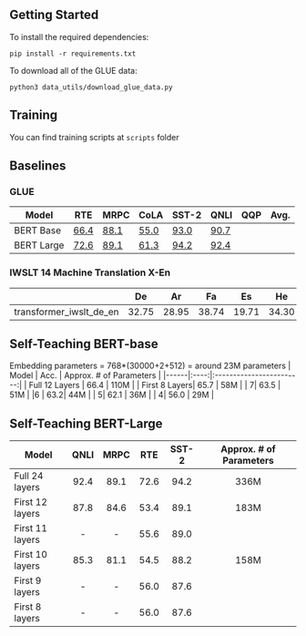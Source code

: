 ## Getting Started

To install the required dependencies:

`pip install -r requirements.txt`

To download all of the GLUE data: 

`python3 data_utils/download_glue_data.py`

## Training
You can find training scripts at `scripts` folder

## Baselines

### GLUE

| Model     | RTE   | MRPC | CoLA | SST-2 |QNLI  | QQP | Avg. |
|-----------|-------|-------|------|-------|------|-----| ---- |
| BERT Base |  [66.4](https://wandb.ai/dogtooooth/bert-glue-distillation/runs/tqzux47h) |  [88.1](https://wandb.ai/dogtooooth/bert-glue-distillation/runs/7i9jk5x7) | [55.0](https://wandb.ai/dogtooooth/bert-glue-distillation/runs/5t6wzhx0) | [93.0](https://wandb.ai/dogtooooth/bert-glue-distillation/runs/tqzux47h)  | [90.7](https://wandb.ai/dogtooooth/bert-glue-distillation/runs/w5xy7qj5) |     |      |
| BERT Large| [72.6](https://wandb.ai/dogtooooth/bert-large-glue-distillation/runs/ieidolnr)      | [89.1](https://wandb.ai/dogtooooth/bert-large-glue-distillation/runs/6y3nieqs)     |  [61.3](https://wandb.ai/dogtooooth/bert-large-glue-distillation/runs/abwmwqi2)    |  [94.2](https://wandb.ai/dogtooooth/bert-large-glue-distillation/runs/0it7ycbr)     | [92.4](https://wandb.ai/dogtooooth/bert-large-glue-distillation/runs/tjkd4zj9/)    |     |      |

### IWSLT 14 Machine Translation X-En
|   | De | Ar | Fa | Es | He |
|---|:--:|:--:|:--:|:--:|:--:|
|transformer_iwslt_de_en | 32.75 | 28.95 | 38.74| 19.71| 34.30|

## Self-Teaching BERT-base
Embedding parameters = 768*(30000+2+512) = around 23M parameters 
| Model  | Acc. | Approx. # of Parameters  |
|------|:----:|:------------------------:|
| Full 12 Layers  | 66.4 |           110M          |
| First 8 Layers| 65.7  | 58M |
| 7| 63.5 | 51M |
|6 | 63.2| 44M | 
| 5| 62.1 | 36M | 
| 4| 56.0 | 29M |


## Self-Teaching BERT-Large

| Model| QNLI | MRPC | RTE | SST-2 | Approx. # of Parameters |
|------|:----:|:----:|:----:|:----:|:----------------------:|
| Full 24 layers |  92.4 | 89.1 | 72.6 | 94.2 | 336M |
| First 12 layers|  87.8  | 84.6 | 53.4 | 89.1 | 183M |
| First 11 layers | - | - | 55.6 | 89.0 |  |
| First 10 layers |  85.3  | 81.1 | 54.5 | 88.2 | 158M |
| First 9 layers | - | - | 56.0 | 87.6 |  |
| First 8 layers | - | - | 56.0 | 87.6 |  |



    
